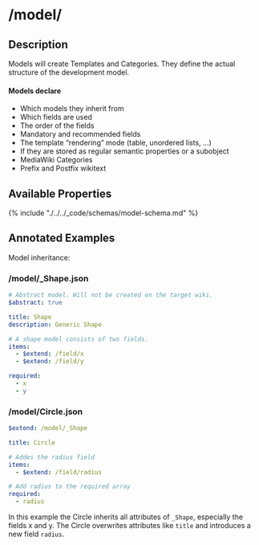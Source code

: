 # /model/
## Description
Models will create Templates and Categories. They define the actual structure of the development model.

#### Models declare
* Which models they inherit from
* Which fields are used
* The order of the fields
* Mandatory and recommended fields
* The template “rendering” mode (table, unordered lists, …)
* If they are stored as regular semantic properties or a subobject
* MediaWiki Categories
* Prefix and Postfix wikitext

## Available Properties
{% include "./../../_code/schemas/model-schema.md" %}

## Annotated Examples
Model inheritance:

### /model/_Shape.json

```yaml
# Abstract model. Will not be created on the target wiki.
$abstract: true

title: Shape
description: Generic Shape

# A shape model consists of two fields.
items:
  - $extend: /field/x
  - $extend: /field/y

required:
  - x
  - y
```

### /model/Circle.json

```yaml
$extend: /model/_Shape

title: Circle

# Addes the radius field
items:
  - $extend: /field/radius

# Add radius to the required array
required:
  - radius
```

In this example the Circle inherits all attributes of `_Shape`, especially the fields x and y.
The Circle overwrites attributes like `title` and introduces a new field `radius`.
